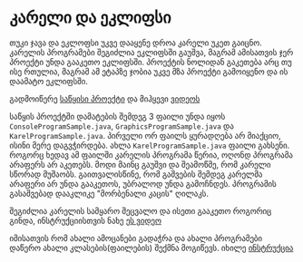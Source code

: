 # კარელი და ეკლიფსი

თუკი ჯავა და ეკლოფსი უკვე დააყენე დროა კარელი უკეთ გაიცნო. კარელის პროგრამები შეგიძლია ეკლიფსში გაუშვა, მაგრამ ამისათვის ჯერ პროექტი უნდა გააკეთო ეკლიფსში. პროექტის ნოლიდან გაკეთება არც თუ ისე რთულია, მაგრამ ამ ეტაპზე ჯობია უკვე მზა პროექტი გამოიყენო და ის დაამატო ეკლიფსში. 

გადმოიწერე [საწყისი პროექტი](???) და მიჰყევი [ვიდეოს](??)


საწყის პროექტში დამატების შემდეგ 3 ფაილი უნდა იყოს `ConsoleProgramSample.java`, `GraphicsProgramSample.java` და `KarelProgramSample.java`. პირველი ორ ფაილს ყურადღება არ მიაქციო, ისინი მერე დაგვჭირდება. ახლა `KarelProgramSample.java` ფაილი გახსენი. როგორც ხედავ ამ ფაილში კარელის პროგრამა წერია, ოღონდ პროგრამა არაფერს არ აკეთებს. მოდი მაინც გაუშვი და შეამოწმე, რომ კარელი სწორად მუშაობს. გაითვალისწინე, რომ გაშვების შემდეგ კარელმა არაფერი არ უნდა გააკეთოს, უბრალოდ უნდა გამოჩნდეს. პროგრამის გასაშვებად დააკლიკე "მორბენალი კაცის" ღილაკს.


შეგიძლია კარელის სამყარო შეცვალო და ისეთი გააკეთო როგორიც გინდა, ინსტრუქციისთვის ნახე [ეს ვიდეო](https://www.youtube.com/watch?v=iCBZfGkzSLo)


იმისათვის რომ ახალი ამოცანები გადაჭრა და ახალი პროგრამები დაწერო ახალი კლასების(ფაილების) შექმნა მოგიწევს. იხილე [ინსტრუქცია](https://www.youtube.com/watch?v=Tx-WR1qsAB8)